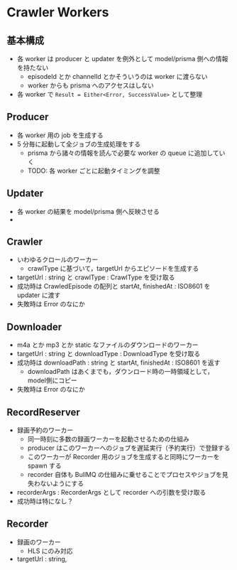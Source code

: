# Crawler Workers

## 基本構成

- 各 worker は producer と updater を例外として model/prisma 側への情報を持たない
  - episodeId とか channelId とかそういうのは worker に渡らない
  - worker からも prisma へのアクセスはしない
- 各 worker で `Result = Either<Error, SuccessValue>` として整理

## Producer

- 各 worker 用の job を生成する
- 5 分毎に起動して全ジョブの生成処理をする
  - prisma から諸々の情報を読んで必要な worker の queue に追加していく
  - TODO: 各 worker ごとに起動タイミングを調整

## Updater

- 各 worker の結果を model/prisma 側へ反映させる
-

## Crawler

- いわゆるクロールのワーカー
  - crawlType に基づいて，targetUrl からエピソードを生成する
- targetUrl : string と crawlType : CrawlType を受け取る
- 成功時は CrawledEpisode の配列と startAt, finishedAt : ISO8601 を updater に渡す
- 失敗時は Error のなにか

## Downloader

- m4a とか mp3 とか static なファイルのダウンロードのワーカー
- targetUrl : string と downloadType : DownloadType を受け取る
- 成功時は downloadPath : string と startAt, finishedAt : ISO8601 を返す
  - downloadPath はあくまでも，ダウンロード時の一時領域として，model側にコピー
- 失敗時は Error のなにか

## RecordReserver

- 録画予約のワーカー
  - 同一時刻に多数の録画ワーカーを起動させるための仕組み
  - producer はこのワーカーへのジョブを遅延実行（予約実行）で登録する
  - このワーカーが Recorder 用のジョブを生成すると同時にワーカーを spawn する
  - recorder 自体も BullMQ の仕組みに乗せることでプロセスやジョブを見失わないようにする
- recorderArgs : RecorderArgs として recorder への引数を受け取る
- 成功時は特になし？

## Recorder

- 録画のワーカー
  - HLS にのみ対応
- targetUrl : string,

